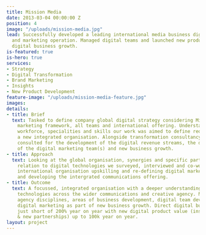 ```yaml
---
title: Mission Media
date: 2013-03-04 00:00:00 Z
position: 4
image: "/uploads/mission-media.jpg"
lead: Successfully developed a leading international media business digital eco system
  and marketing operation. Managed digital teams and launched new products to accomplish
  digital business growth.
is-featured: true
is-hero: true
services:
- Strategy
- Digital Transformation
- Brand Marketing
- Insights
- New Product Development
feature-image: "/uploads/mission-media-feature.jpg"
images: 
details:
- title: Brief
  text: Tasked to define company global digital strategy considering Mission digital
    marketing framework, all teams and international offering. Understanding client
    workforce, specialities and skills our work was aimed to define requirements for
    a new integrated organisation. Alongside transformation consultancy work Saari
    consulted for the development of the digital revenue streams, the development
    of the digital marketing team(s) and new business growth.
- title: Approach
  text: Looking at the global organisation, synergies and specific partners and their
    relation to digital technologies we surveyed, interviewed and co-worked with the
    international organisation upskilling and re-defining digital marketing offering
    and developing the intergrated communications offering.
- title: Outcome
  text: A focussed, integrated organisation with a deeper understanding of digital
    technologies across the wider communications and creative agency. New take on
    agency disciplines, areas of business development, digital team development and
    digital marketing as part of new business growth. Direct digital business grew
    just short of 200% year on year with new digital product value (insights, consultancy
    & new partnerships) up to 100k year on year.
layout: project
---
```


